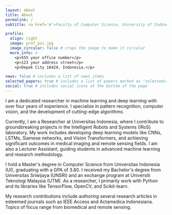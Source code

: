 ```yaml
---
layout: about
title: About
permalink: /
subtitle: <a href='#'>Faculty of Computer Science, University of Indonesia</a>. Depok City 16424, Indonesia. Contacts. Motto. Etc.

profile:
  align: right
  image: prof_pic.jpg
  image_circular: false # crops the image to make it circular
  more_info: >
    <p>555 your office number</p>
    <p>123 your address street</p>
    <p>Depok City 16424, Indonesia.</p>

news: false # includes a list of news items
selected_papers: true # includes a list of papers marked as "selected={true}"
social: true # includes social icons at the bottom of the page
---
```


<!-- Mgs M Luthfi Ramadhan, a dedicated researcher in machine learning and deep learning with a strong passion for innovation in artificial intelligence (AI). With over four years of experience in designing, implementing, and optimizing advanced AI systems, I specialize in pattern recognition, computer vision, and the development of cutting-edge algorithms. -->

I am a dedicated researcher in machine learning and deep learning with over four years of experience. I specialize in pattern recognition, computer vision, and the development of cutting-edge algorithms. 

Currently, I am a Researcher at Universitas Indonesia, where I contribute to groundbreaking projects in the Intelligent Robots and Systems (IRoS) laboratory. My work includes developing deep learning models like CNNs, LSTMs, Siamese networks, and Vision Transformers, and achieving significant outcomes in medical imaging and remote sensing fields. I am also a Lecturer Assistant, guiding students in advanced machine learning and research methodology.

<!-- # Academic and Technical Foundation -->
I hold a Master's degree in Computer Science from Universitas Indonesia (UI), graduating with a GPA of 3.80. I received my Bachelor's degree from Universitas Sriwijaya (UNSRI) and an exchange program at Universiti Teknologi Malaysia (UTM). As a researcher, I primarily work with Python and its libraries like TensorFlow, OpenCV, and Scikit-learn.

<!-- # Research and Publications -->
My research contributions include authoring several research articles in esteemed journals such as IEEE Access and Actamedica Indonesiana. Topics of focus range from biomedical and remote sensing.

<!-- # Passions and Future Aspirations
Beyond my professional commitments, I am the Chief Editor of Intuition, a Medium-based publication that empowers writers in the scientific community. My passion lies in demystifying complex technologies and encouraging knowledge sharing.
Looking forward, I aspire to deepen my impact on AI-driven healthcare solutions and further explore innovations in environmental monitoring through AI. I remain committed to continuous learning and contributing to projects that drive meaningful change. -->


<!-- Write your biography here. Tell the world about yourself. Link to your favorite [subreddit](http://reddit.com). You can put a picture in, too. The code is already in, just name your picture `prof_pic.jpg` and put it in the `img/` folder.

Put your address / P.O. box / other info right below your picture. You can also disable any of these elements by editing `profile` property of the YAML header of your `_pages/about.md`. Edit `_bibliography/papers.bib` and Jekyll will render your [publications page](/al-folio/publications/) automatically.

Link to your social media connections, too. This theme is set up to use [Font Awesome icons](https://fontawesome.com/) and [Academicons](https://jpswalsh.github.io/academicons/), like the ones below. Add your Facebook, Twitter, LinkedIn, Google Scholar, or just disable all of them. -->

